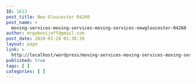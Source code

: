 ```yaml
---
ID: 1613
post_title: New Gloucester 04260
post_name: >
  moving-services-moving-services-moving-services-newgloucester-04260
author: mrgabonijeff@gmail.com
post_date: 2018-03-28 01:36:39
layout: page
link: >
  http://localhost/wordpress/moving-services-moving-services-moving-services-newgloucester-04260/
published: true
tags: [ ]
categories: [ ]
---
```

